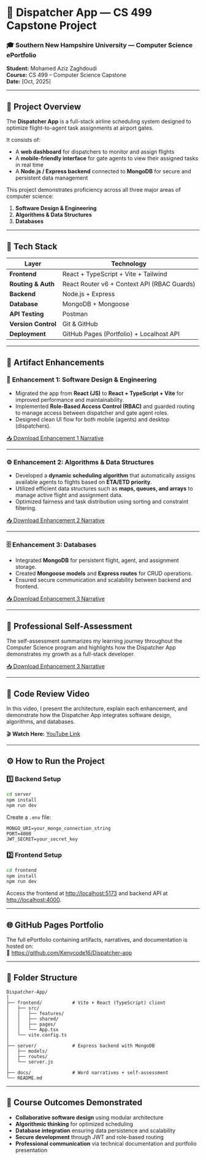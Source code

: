 # 🧭 Dispatcher App — CS 499 Capstone Project  

### 🎓 Southern New Hampshire University — Computer Science ePortfolio  
**Student:** Mohamed Aziz Zaghdoudi  
**Course:** CS 499 – Computer Science Capstone  
**Date:** [Oct, 2025]  

---

## 🛫 Project Overview  
The **Dispatcher App** is a full-stack airline scheduling system designed to optimize flight-to-agent task assignments at airport gates.  

It consists of:  
- A **web dashboard** for dispatchers to monitor and assign flights  
- A **mobile-friendly interface** for gate agents to view their assigned tasks in real time  
- A **Node.js / Express backend** connected to **MongoDB** for secure and persistent data management  

This project demonstrates proficiency across all three major areas of computer science:  
1. **Software Design & Engineering**  
2. **Algorithms & Data Structures**  
3. **Databases**

---

## 🧱 Tech Stack  

| Layer | Technology |
|-------|-------------|
| **Frontend** | React + TypeScript + Vite + Tailwind |
| **Routing & Auth** | React Router v6 + Context API (RBAC Guards) |
| **Backend** | Node.js + Express |
| **Database** | MongoDB + Mongoose |
| **API Testing** | Postman |
| **Version Control** | Git & GitHub |
| **Deployment** | GitHub Pages (Portfolio) + Localhost API |

---

## 🧩 Artifact Enhancements  

### 🧠 **Enhancement 1: Software Design & Engineering**
- Migrated the app from **React (JS)** to **React + TypeScript + Vite** for improved performance and maintainability.  
- Implemented **Role-Based Access Control (RBAC)** and guarded routing to manage access between dispatcher and gate agent roles.  
- Designed clean UI flow for both mobile (agents) and desktop (dispatchers).

[📥 Download Enhancement 1 Narrative](https://github.com/Kenycode16/ePortfolio/raw/main/docs/CS499_category_one_enhancement_Narrative.docx)

---

### ⚙️ **Enhancement 2: Algorithms & Data Structures**
- Developed a **dynamic scheduling algorithm** that automatically assigns available agents to flights based on **ETA/ETD priority**.  
- Utilized efficient data structures such as **maps, queues, and arrays** to manage active flight and assignment data.  
- Optimized fairness and task distribution using sorting and constraint filtering.

[📥 Download Enhancement 2 Narrative](https://github.com/Kenycode16/ePortfolio/raw/main/docs/CS499_category_two_enhancement_Narrative.docx)

---

### 🗄️ **Enhancement 3: Databases**
- Integrated **MongoDB** for persistent flight, agent, and assignment storage.  
- Created **Mongoose models** and **Express routes** for CRUD operations.  
- Ensured secure communication and scalability between backend and frontend.

[📥 Download Enhancement 3 Narrative](https://github.com/Kenycode16/ePortfolio/raw/main/docs/CS499_category_three_enhancement_Narrative.docx)

---

## 🧾 Professional Self-Assessment
The self-assessment summarizes my learning journey throughout the Computer Science program and highlights how the Dispatcher App demonstrates my growth as a full-stack developer.

[📥 Download Enhancement 3 Narrative](https://github.com/Kenycode16/ePortfolio/raw/main/docs/CS499_Professional_Self_Assessment.docx)

---

## 🎥 Code Review Video  
In this video, I present the architecture, explain each enhancement, and demonstrate how the Dispatcher App integrates software design, algorithms, and databases.  

🎬 **Watch Here:** [YouTube Link](https://youtu.be/nhLiJEXryek)

---

## ⚙️ How to Run the Project  

### **1️⃣ Backend Setup**
```bash
cd server
npm install
npm run dev
```
Create a `.env` file:
```
MONGO_URI=your_mongo_connection_string
PORT=4000
JWT_SECRET=your_secret_key
```

### **2️⃣ Frontend Setup**
```bash
cd frontend
npm install
npm run dev
```

Access the frontend at [http://localhost:5173](http://localhost:5173) and backend API at [http://localhost:4000](http://localhost:4000).

---

## 🌐 GitHub Pages Portfolio
The full ePortfolio containing artifacts, narratives, and documentation is hosted on:  
🔗 https://github.com/Kenycode16/Dispatcher-app

---

## 🧩 Folder Structure
```
Dispatcher-App/
│
├── frontend/           # Vite + React (TypeScript) client
│   ├── src/
│   │   ├── features/
│   │   ├── shared/
│   │   ├── pages/
│   │   └── App.tsx
│   └── vite.config.ts
│
├── server/             # Express backend with MongoDB
│   ├── models/
│   ├── routes/
│   └── server.js
│
├── docs/               # Word narratives + self-assessment
└── README.md
```

---

## 🏁 Course Outcomes Demonstrated
- **Collaborative software design** using modular architecture  
- **Algorithmic thinking** for optimized scheduling  
- **Database integration** ensuring data persistence and scalability  
- **Secure development** through JWT and role-based routing  
- **Professional communication** via technical documentation and portfolio presentation  
